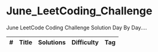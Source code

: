 # June_LeetCoding_Challenge

June LeetCode Coding Challenge Solution Day By Day....

| # | Title | Solutions | Difficulty | Tag |
|---|-------|-----------|------------|-----|
